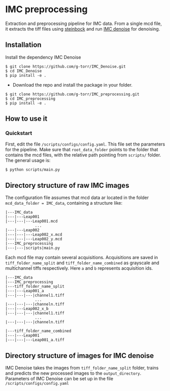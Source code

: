 # IMC preprocessing
Extraction and preprocessing pipeline for IMC data. From a single mcd file, it extracts the tiff files using [steinbock](https://bodenmillergroup.github.io/steinbock/)  and run  [IMC denoise](https://github.com/PENGLU-WashU/IMC_Denoise) for denoising. 
## Installation
Install the dependency IMC Denoise
```
$ git clone https://github.com/g-torr/IMC_Denoise.git
$ cd IMC_Denoise
$ pip install -e .
```
- Download the repo and install the package in your folder.
```
$ git clone https://github.com/g-torr/IMC_preprocessing.git
$ cd IMC_preprocessing
$ pip install -e .
```
## How to use it
### Quickstart
First, edit the file `/scripts/configs/config.yaml`. This file set the parameters for the pipeline. Make sure that `root_data_folder` points to the folder that contains the mcd files, with the relative path pointing from  `scripts/` folder. 
The general usage is: 
```
$ python scripts/main.py
```

## Directory structure of raw IMC images
The configuration file assumes that mcd data ar located in the folder `mcd_data_folder = IMC_data`, containing a structure like:
```
|---IMC_data
|---|---Leap001
|---|---|---Leap001.mcd
             ...
|---|---Leap002
|---|---|---Leap002_x.mcd
|---|---|---Leap002_y.mcd
|---IMC_preprocessing
|---|---|scripts|main.py
```
Each mcd file may contain several acquisitions. Acquisitions are saved in `tiff_folder_name_split` and `tiff_folder_name_combined` as grayscale and multichannel tiffs respectively. Here `a` and `b` represents acquisition ids.

```
|---IMC_data
|---IMC_preprocessing
|---tiff_folder_name_split
|---|---Leap001_a
|---|---|---|channel1.tiff
             ...
|---|---|---|channeln.tiff
|---|---Leap002_x_b
|---|---|---|channel1.tiff
             ...
|---|---|---|channeln.tiff

|---tiff_folder_name_combined
|---|---Leap001
|---|---|---Leap001_a.tiff
```
## Directory structure of images for  IMC denoise
IMC Denoise takes the images from `tiff_folder_name_split` folder, trains and predicts the new processed images to the `output_directory`. Parameters of IMC Denoise can be set up in the file `/scripts/configs/config.yaml`
